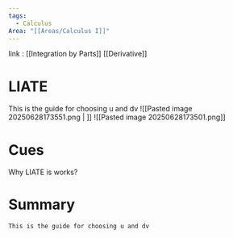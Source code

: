 ```yaml
---
tags:
  - Calculus
Area: "[[Areas/Calculus I]]"
---
```

link : [[Integration by Parts]] [[Derivative]]
# LIATE
This is the guide for choosing u and dv
![[Pasted image 20250628173551.png | ]]
![[Pasted image 20250628173501.png]]
# Cues
Why LIATE is works?
# Summary
```
This is the guide for choosing u and dv
```